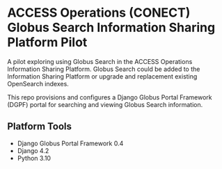 # ACCESS Operations (CONECT) Globus Search Information Sharing Platform Pilot

A pilot exploring using Globus Search in the ACCESS Operations Information Sharing Platform. Globus Search could be added to the Information Sharing Platform or upgrade and replacement existing OpenSearch indexes.

This repo provisions and configures a Django Globus Portal Framework (DGPF) portal for searching and viewing Globus Search information.

## Platform Tools

- Django Globus Portal Framework 0.4
- Django 4.2
- Python 3.10
